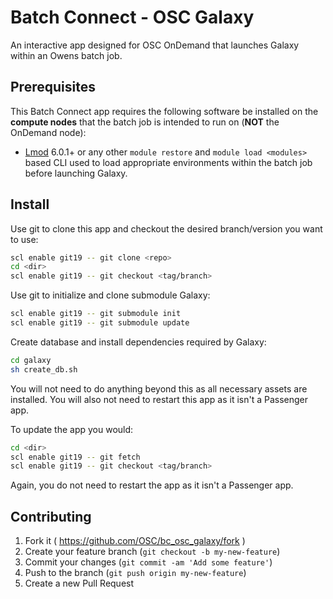 # Batch Connect - OSC Galaxy

An interactive app designed for OSC OnDemand that launches Galaxy
within an Owens batch job.

## Prerequisites

This Batch Connect app requires the following software be installed on the
**compute nodes** that the batch job is intended to run on (**NOT** the
OnDemand node):

- [Lmod] 6.0.1+ or any other `module restore` and `module load <modules>` based
  CLI used to load appropriate environments within the batch job before
  launching Galaxy.

[Lmod]: https://www.tacc.utexas.edu/research-development/tacc-projects/lmod

## Install

Use git to clone this app and checkout the desired branch/version you want to
use:

```sh
scl enable git19 -- git clone <repo>
cd <dir>
scl enable git19 -- git checkout <tag/branch>
```

Use git to initialize and clone submodule Galaxy:

```sh
scl enable git19 -- git submodule init
scl enable git19 -- git submodule update
```

Create database and install dependencies required by Galaxy:

```sh
cd galaxy
sh create_db.sh
```

You will not need to do anything beyond this as all necessary assets are
installed. You will also not need to restart this app as it isn't a Passenger
app.

To update the app you would:

```sh
cd <dir>
scl enable git19 -- git fetch
scl enable git19 -- git checkout <tag/branch>
```

Again, you do not need to restart the app as it isn't a Passenger app.

## Contributing

1. Fork it ( https://github.com/OSC/bc_osc_galaxy/fork )
2. Create your feature branch (`git checkout -b my-new-feature`)
3. Commit your changes (`git commit -am 'Add some feature'`)
4. Push to the branch (`git push origin my-new-feature`)
5. Create a new Pull Request